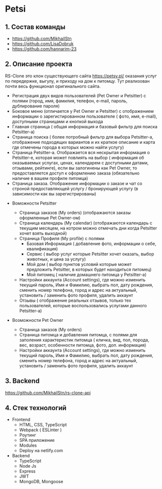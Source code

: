 # Petsi

## 1. Состав команды
- https://github.com/MikhailStn
- https://github.com/LisaDobruk
- https://github.com/hannarim-23

## 2. Описание проекта
RS-Clone это клон существующего сайта https://petsy.pl/ оказания услуг по передержке, выгулу, и приходу на дом к питомцу. Тут реализован почти весь функционал оригинального сайта.

- Регистрация двух видов пользователей (Pet Owner и Petsitter)
с полями (город, имя, фамилия, телефон, e-mail, пароль, дублирование пароля)
- Боковое меню (отличается у Pet Owner и Petsitter) с отображением информации о зарегистированном пользователе ( фото, имя, e-mail), доступными страницами и кнопкой выхода
- Главная страница ( общая информация и базовый фильтр для поиска Petsitter-а)
- Страница поиска ( более потробный фильтр для выбора Petsitter-а, отображение подходящих вариантов и их краткое описание и карта где отмечены города в которых можно найти услугу)
- Страница Petsitter-а. Отображается вся нескрытая информация о Petsitter-е, которая может повлиять на выбор ( информация об оказываемых услугах, ценах, календарем с доступными датами, отзывами, рейтинге), если вы залогинены как Pet Owner, то предоставляется доступ к оформлению заказа (обязательно наличие в вашем профиле питомца)
- Страница заказа. Отображение информации о заказе и чат со строной предоставляющей услугу / бронирующей услугу (в зависимости как вы зарегистрированы)

* Воможности Petsitter 
    - Страница заказов (My orders) (отображаются заказы оформленные Pet Owner-ом)
    - Страница календарь (My calendar) (отображаются календарь с текущим месяцем, на котром можно отмечать дни когда Petsitter хочет взять выходной)
    - Страница Профиля (My profile) с полями
        - Базовая Информация ( добавление фото, информации о себе, квалификация)
        - Сервис ( выбор услуг которые Petsitter хочет оказать, выбор животных, и цена за услугу)
        - Мой дом ( выбор пунктов условий которые может предложить Petsitter, в которых будет находиться питомец)
        - Мой питомец ( наличие домашнего питомца у Petsitter-а)
    - Настройки аккаунта (Account settings), где можно изменить текущий пароль, Имя и Фамилию, выбрать пол, дату рождения, сменить номер телефона, город и адрес на актуальный,  установить / заменить фото профиля, удалить аккаунт
    - Отзывы ( отображение реальных отзывов, только тех пользователей, которые воспользовались услугами данного Petsitter-а)
    
* Возможности Pet Owner
    - Страница заказов (My orders)
    - Страница питомца и добавления питомца, с полями для заполения характеристик питомца ( кличка, вид, пол, порода, вес, возраст, особенности питомца, фото, доп. информация)
    -  Настройки аккаунта (Account settings), где можно изменить текущий пароль, Имя и Фамилию, выбрать пол, дату рождения, сменить номер телефона, город и адрес на актуальный,  установить / заменить фото профиля, удалить аккаунт

## 3. Backend
https://github.com/MikhailStn/rs-clone-api

## 4. Стек технологий
* Frontend
    - HTML, CSS, TypeScript
    - Webpack ( ESLinter  )
    - Роутинг
    - SPA приложение
    - Modules
    - Deploy на netlify.com
* Backend
    - TypeScript
    - Node Js
    - Express
    - JWT
    - MongoDB, Mongoose
